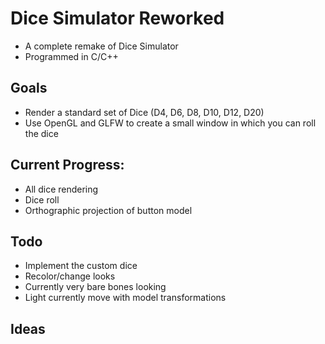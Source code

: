 # Dice Simulator Reworked
 - A complete remake of Dice Simulator
 - Programmed in C/C++
## Goals
 - Render a standard set of Dice (D4, D6, D8, D10, D12, D20)
 - Use OpenGL and GLFW to create a small window in which you can roll the dice
## Current Progress:
 - All dice rendering
 - Dice roll
 - Orthographic projection of button model
## Todo
 - Implement the custom dice
 - Recolor/change looks
 - Currently very bare bones looking
 - Light currently move with model transformations
## Ideas
